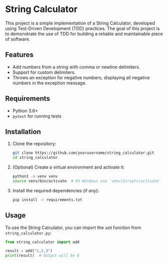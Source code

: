 # String Calculator

This project is a simple implementation of a String Calculator, developed using Test-Driven Development (TDD) practices. The goal of this project is to demonstrate the use of TDD for building a reliable and maintainable piece of software.

## Features

- Add numbers from a string with comma or newline delimiters.
- Support for custom delimiters.
- Throws an exception for negative numbers, displaying all negative numbers in the exception message.

## Requirements

- Python 3.6+
- `pytest` for running tests

## Installation

1. Clone the repository:
    ```bash
    git clone https://github.com/yourusername/string_calculator.git
    cd string_calculator
    ```

2. (Optional) Create a virtual environment and activate it:
    ```bash
    python3 -m venv venv
    source venv/bin/activate  # On Windows use `venv\Scripts\activate`
    ```

3. Install the required dependencies (if any):
    ```bash
    pip install -r requirements.txt
    ```

## Usage

To use the String Calculator, you can import the `add` function from `string_calculator.py`:

```python
from string_calculator import add

result = add("1,2,3")
print(result)  # Output will be 6
